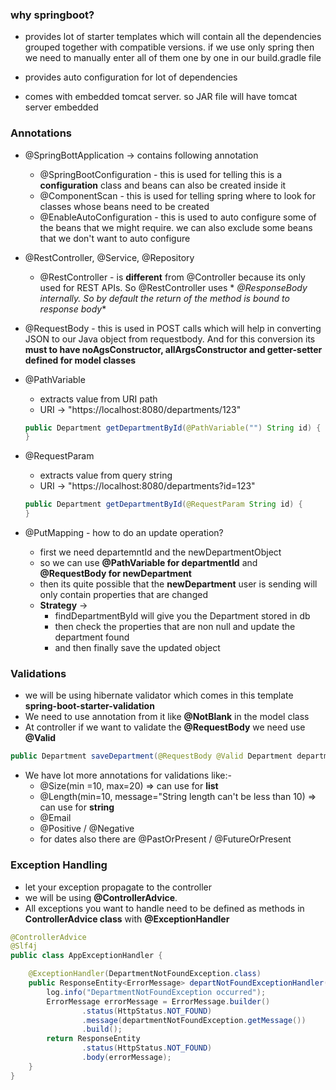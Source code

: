 ### why springboot?

- provides lot of starter templates which will contain all the dependencies grouped together with compatible versions.
  if we use only spring then we need to manually enter all of them one by one in our build.gradle file

- provides auto configuration for lot of dependencies

- comes with embedded tomcat server. so JAR file will have tomcat server embedded

### Annotations

- @SpringBottApplication -> contains following annotation
    - @SpringBootConfiguration - this is used for telling this is a **configuration** class and beans can also be
      created inside it
    - @ComponentScan - this is used for telling spring where to look for classes whose beans need to be created
    - @EnableAutoConfiguration - this is used to auto configure some of the beans that we might require. we can also
      exclude some beans that we don't want to auto configure

- @RestController, @Service, @Repository
    - @RestController - is **different** from @Controller because its only used for REST APIs. So @RestController uses *
      *@ResponseBody internally. So by default the return of the method is bound to response body**

- @RequestBody - this is used in POST calls which will help in converting JSON to our Java object from requestbody. And
  for this conversion its **must to have noAgsConstructor, allArgsConstructor and getter-setter defined for model
  classes**

- @PathVariable
    - extracts value from URI path
    - URI -> "https://localhost:8080/departments/123"

  ```java
  public Department getDepartmentById(@PathVariable("") String id) {
  }
  ```
  
- @RequestParam
  - extracts value from query string
  - URI -> "https://localhost:8080/departments?id=123"
  ```java
  public Department getDepartmentById(@RequestParam String id) {
  }
  ```
  
- @PutMapping -  how to do an update operation?
  - first we need departemntId and the newDepartmentObject
  - so we can use **@PathVariable for departmentId** and **@RequestBody for newDepartment**
  - then its quite possible that the **newDepartment** user is sending will only contain properties that are changed
  - **Strategy** ->
    - findDepartmentById will give you the Department stored in db
    - then check the properties that are non null and update the department found
    - and then finally save the updated object


### Validations

- we will be using hibernate validator which comes in this template **spring-boot-starter-validation**
- We need to use annotation from it like **@NotBlank** in the model class
- At controller if we want to validate the **@RequestBody** we need use **@Valid**

```java
public Department saveDepartment(@RequestBody @Valid Department department) {}
```

- We have lot more annotations for validations like:-
  - @Size(min =10, max=20) => can use for **list**
  - @Length(min=10, message="String length can't be less than 10) => can use for **string**
  - @Email
  - @Positive /  @Negative
  - for dates also there are @PastOrPresent /  @FutureOrPresent


### Exception Handling

- let your exception propagate to the controller
- we will be using **@ControllerAdvice**.
- All exceptions you want to handle need to be defined as methods in **ControllerAdvice class** with **@ExceptionHandler**

```java
@ControllerAdvice
@Slf4j
public class AppExceptionHandler {

    @ExceptionHandler(DepartmentNotFoundException.class)
    public ResponseEntity<ErrorMessage> departNotFoundExceptionHandler(DepartmentNotFoundException departmentNotFoundException) {
        log.info("DepartmentNotFoundException occurred");
        ErrorMessage errorMessage = ErrorMessage.builder()
                .status(HttpStatus.NOT_FOUND)
                .message(departmentNotFoundException.getMessage())
                .build();
        return ResponseEntity
                .status(HttpStatus.NOT_FOUND)
                .body(errorMessage);
    }
}
```